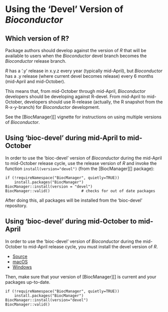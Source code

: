# Using the ‘Devel’ Version of *Bioconductor*

## Which version of R?

Package authors should develop against the version of *R* that will be
available to users when the *Bioconductor* devel branch becomes the
*Bioconductor* release branch.

*R* has a ‘.y’ release in x.y.z every year (typically mid-April), but
*Bioconductor* has a .y release (where current devel becomes release)
every 6 months (mid-April and mid-October).

This means that, from mid-October through mid-April, *Bioconductor*
developers should be developing against R-devel. From mid-April to
mid-October, developers should use R-release (actually, the R snapshot
from the R-x-y-branch) for *Bioconductor* development.

See the \[BiocManager\]\[\] vignette for instructions on using multiple
versions of *Bioconductor*.

## Using ‘bioc-devel’ during mid-April to mid-October

In order to use the ‘bioc-devel’ version of *Bioconductor* during the
mid-April to mid-October release cycle, use the release version of *R*
and invoke the function `install(version="devel")` (from the
\[BiocManager\]\[\] package):

    if (!requireNamespace("BiocManager", quietly=TRUE))
        install.packages("BiocManager")
    BiocManager::install(version = "devel")
    BiocManager::valid()              # checks for out of date packages

After doing this, all packages will be installed from the ‘bioc-devel’
repository.

## Using ‘bioc-devel’ during mid-October to mid-April

In order to use the ‘bioc-devel’ version of *Bioconductor* during the
mid-October to mid-April release cycle, you must install the devel
version of *R*.

-   [Source](https://stat.ethz.ch/R/daily/)
-   [macOS](https://mac.r-project.org/)
-   [Windows](https://cran.r-project.org/bin/windows/base/rdevel.html)

Then, make sure that your version of \[BiocManager\]\[\] is current and
your packages up-to-date.

    if (!requireNamespace("BiocManager", quietly=TRUE))
        install.packages("BiocManager")
    BiocManager::install(version="devel")
    BiocManager::valid()
